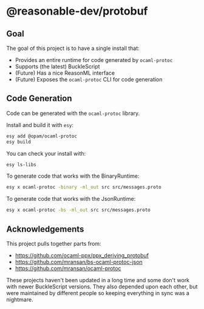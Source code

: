 # @reasonable-dev/protobuf

## Goal

The goal of this project is to have a single install that:
* Provides an entire runtime for code generated by `ocaml-protoc`
* Supports (the latest) BuckleScript
* (Future) Has a nice ReasonML interface
* (Future) Exposes the `ocaml-protoc` CLI for code generation

## Code Generation

Code can be generated with the `ocaml-protoc` library.

Install and build it with `esy`:
```bash
esy add @opam/ocaml-protoc
esy build
```

You can check your install with:
```bash
esy ls-libs
```

To generate code that works with the BinaryRuntime:
```bash
esy x ocaml-protoc -binary -ml_out src src/messages.proto
```

To generate code that works with the JsonRuntime:
```bash
esy x ocaml-protoc -bs -ml_out src src/messages.proto
```

## Acknowledgements

This project pulls together parts from:
* https://github.com/ocaml-ppx/ppx_deriving_protobuf
* https://github.com/mransan/bs-ocaml-protoc-json
* https://github.com/mransan/ocaml-protoc

These projects haven't been updated in a long time and some don't work with newer BuckleScript versions.
They also depended upon each other, but were maintained by different people so keeping everything in sync was a nightmare.
